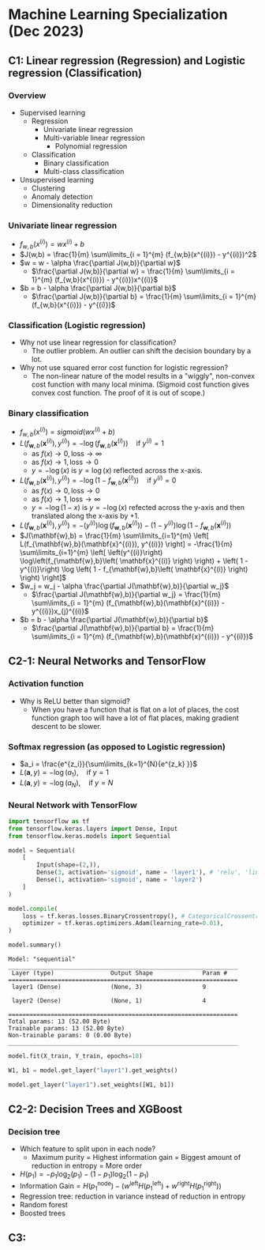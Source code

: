 # Machine Learning Specialization (Dec 2023)

## C1: Linear regression (Regression) and Logistic regression (Classification)

### Overview
- Supervised learning
  - Regression
    - Univariate linear regression
    - Multi-variable linear regression
      - Polynomial regression
  - Classification
    - Binary classification
    - Multi-class classification
- Unsupervised learning
  - Clustering
  - Anomaly detection
  - Dimensionality reduction
 
### Univariate linear regression
- $f_{w,b}(x^{(i)}) = wx^{(i)} + b$
- $J(w,b) = \frac{1}{m} \sum\limits_{i = 1}^{m} (f_{w,b}(x^{(i)}) - y^{(i)})^2$
- $w = w - \alpha \frac{\partial J(w,b)}{\partial w}$
  - $\frac{\partial J(w,b)}{\partial w} = \frac{1}{m} \sum\limits_{i = 1}^{m} (f_{w,b}(x^{(i)}) - y^{(i)})x^{(i)}$
- $b = b - \alpha \frac{\partial J(w,b)}{\partial b}$
  - $\frac{\partial J(w,b)}{\partial b} = \frac{1}{m} \sum\limits_{i = 1}^{m} (f_{w,b}(x^{(i)}) - y^{(i)})$
     
### Classification (Logistic regression)
- Why not use linear regression for classification?
  - The outlier problem. An outlier can shift the decision boundary by a lot.
- Why not use squared error cost function for logistic regression?
  - The non-linear nature of the model results in a "wiggly", non-convex cost function with many local minima. (Sigmoid cost function gives convex cost function. The proof of it is out of scope.)
   
### Binary classification
- $f_{w,b}(x^{(i)}) = sigmoid(wx^{(i)} + b )$
- $L(f_{\mathbf{w},b}(\mathbf{x}^{(i)}), y^{(i)}) = -\log\left(f_{\mathbf{w},b}\left( \mathbf{x}^{(i)} \right) \right) \quad \text{if } y^{(i)}=1$
  - $\text{as } f(x) \to 0, \text{loss} \to \infty$
  - $\text{as } f(x) \to 1, \text{loss} \to 0$
  - $y=-\log(x)$ is $y=\log(x)$ reflected across the x-axis.
- $L(f_{\mathbf{w},b}(\mathbf{x}^{(i)}), y^{(i)}) = -\log \left( 1 - f_{\mathbf{w},b}\left( \mathbf{x}^{(i)} \right) \right) \quad \text{if } y^{(i)}=0$
  - $\text{as } f(x) \to 0, \text{loss} \to 0$
  - $\text{as } f(x) \to 1, \text{loss} \to \infty$
  - $y=-\log(1-x)$ is $y=-\log(x)$ refected across the y-axis and then translated along the x-axis by +1.
- $L(f_{\mathbf{w},b}(\mathbf{x}^{(i)}), y^{(i)}) = -\left(y^{(i)}\right) \log\left(f_{\mathbf{w},b}\left( \mathbf{x}^{(i)} \right) \right) - \left( 1 - y^{(i)}\right) \log \left( 1 - f_{\mathbf{w},b}\left( \mathbf{x}^{(i)} \right) \right)$
- $J(\mathbf{w},b) = \frac{1}{m} \sum\limits_{i=1}^{m} \left[ L(f_{\mathbf{w},b}(\mathbf{x}^{(i)}), y^{(i)}) \right] = -\frac{1}{m} \sum\limits_{i=1}^{m} \left[ \left(y^{(i)}\right) \log\left(f_{\mathbf{w},b}\left( \mathbf{x}^{(i)} \right) \right) + \left( 1 - y^{(i)}\right) \log \left( 1 - f_{\mathbf{w},b}\left( \mathbf{x}^{(i)} \right) \right) \right]$
- $w_j = w_j -  \alpha \frac{\partial J(\mathbf{w},b)}{\partial w_j}$
  - $\frac{\partial J(\mathbf{w},b)}{\partial w_j} = \frac{1}{m} \sum\limits_{i = 1}^{m} (f_{\mathbf{w},b}(\mathbf{x}^{(i)}) - y^{(i)})x_{j}^{(i)}$
- $b = b -  \alpha \frac{\partial J(\mathbf{w},b)}{\partial b}$
  - $\frac{\partial J(\mathbf{w},b)}{\partial b} = \frac{1}{m} \sum\limits_{i = 1}^{m} (f_{\mathbf{w},b}(\mathbf{x}^{(i)}) - y^{(i)})$

## C2-1: Neural Networks and TensorFlow

### Activation function
- Why is ReLU better than sigmoid?
  - When you have a function that is flat on a lot of places, the cost function graph too will have a lot of flat places, making gradient descent to be slower.

### Softmax regression (as opposed to Logistic regression)
- $a_i = \frac{e^{z_i}}{\sum\limits_{k=1}^{N}{e^{z_k} }}$
- $L(\mathbf{a},y) = -\log(a_1), \quad \text{if } y=1$
- $L(\mathbf{a},y) = -\log(a_N), \quad \text{if } y=N$

### Neural Network with TensorFlow
```python
import tensorflow as tf
from tensorflow.keras.layers import Dense, Input
from tensorflow.keras.models import Sequential
```
```python
model = Sequential(
    [
        Input(shape=(2,)),
        Dense(3, activation='sigmoid', name = 'layer1'), # 'relu', 'linear'
        Dense(1, activation='sigmoid', name = 'layer2')
    ]
)

model.compile(
    loss = tf.keras.losses.BinaryCrossentropy(), # CategoricalCrossentropy(), SparseCategoricalCrossentropy(from_logits=True)
    optimizer = tf.keras.optimizers.Adam(learning_rate=0.01),
)
```
```python
model.summary()
```
```
Model: "sequential"
_________________________________________________________________
 Layer (type)                Output Shape              Param #   
=================================================================
 layer1 (Dense)              (None, 3)                 9         
                                                                 
 layer2 (Dense)              (None, 1)                 4         
                                                                 
=================================================================
Total params: 13 (52.00 Byte)
Trainable params: 13 (52.00 Byte)
Non-trainable params: 0 (0.00 Byte)
_________________________________________________________________
```
```python
model.fit(X_train, Y_train, epochs=10)
```
```python
W1, b1 = model.get_layer("layer1").get_weights()
```
```python
model.get_layer("layer1").set_weights([W1, b1])
```

## C2-2: Decision Trees and XGBoost

### Decision tree
- Which feature to split upon in each node?
  - Maximum purity = Highest information gain = Biggest amount of reduction in entropy = More order
- $H(p_1) = -p_1 \text{log}_2(p_1) - (1- p_1) \text{log}_2(1- p_1)$
- $\text{Information Gain} = H(p_1^\text{node})- \left(w^{\text{left}}H\left(p_1^\text{left}\right) + w^{\text{right}}H\left(p_1^\text{right}\right)\right)$
- Regression tree: reduction in variance instead of reduction in entropy
- Random forest
- Boosted trees

## C3: 
